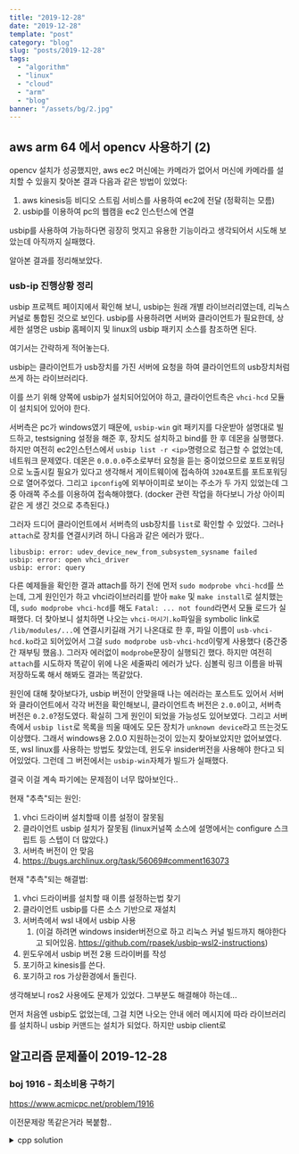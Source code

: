 ```yaml
---
title: "2019-12-28"
date: "2019-12-28"
template: "post"
category: "blog"
slug: "posts/2019-12-28"
tags: 
  - "algorithm"
  - "linux"
  - "cloud"
  - "arm"
  - "blog"
banner: "/assets/bg/2.jpg"
---
```


## aws arm 64 에서 opencv 사용하기 (2) 

opencv 설치가 성공했지만, aws ec2 머신에는 카메라가 없어서 머신에 카메라를 설치할 수 있을지 찾아본 결과 다음과 같은 방법이 있었다:

1. aws kinesis등 비디오 스트림 서비스를 사용하여 ec2에 전달 (정확히는 모름)
2. usbip를 이용하여 pc의 웹캠을 ec2 인스턴스에 연결

usbip를 사용하여 가능하다면 굉장히 멋지고 유용한 기능이라고 생각되어서 시도해 보았는데 아직까지 실패했다.

알아본 결과를 정리해보았다.

### usb-ip 진행상황 정리

usbip 프로젝트 페이지에서 확인해 보니, usbip는 원래 개별 라이브러리였는데, 리눅스 커널로 통합된 것으로 보인다. usbip를 사용하려면 서버와 클라이언트가 필요한데, 상세한 설명은 usbip 홈페이지 및 linux의 usbip 패키지 소스를 참조하면 된다.

여기서는 간략하게 적어놓는다.

usbip는 클라이언트가 usb장치를 가진 서버에 요청을 하여 클라이언트의 usb장치처럼 쓰게 하는 라이브러리다.

이를 쓰기 위해 양쪽에 usbip가 설치되어있어야 하고, 클라이언트측은 `vhci-hcd` 모듈이 설치되어 있어야 한다.

서버측은 pc가 windows였기 때문에, `usbip-win` git 패키지를 다운받아 설명대로 빌드하고, testsigning 설정을 해준 후, 장치도 설치하고 bind를 한 후 데몬을 실행했다. 하지만 여전히 ec2인스턴스에서 `usbip list -r <ip>`명령으로 접근할 수 없었는데, 네트워크 문제였다. 데몬은 `0.0.0.0`주소로부터 요청을 듣는 중이었으므로 포트포워딩으로 노출시킬 필요가 있다고 생각해서 게이트웨이에 접속하여 `3204`포트를 포트포워딩으로 열어주었다. 그리고 `ipconfig`에 외부아이피로 보이는 주소가 두 가지 있었는데 그 중 아래쪽 주소를 이용하여 접속해야했다. (docker 관련 작업을 하다보니 가상 아이피같은 게 생긴 것으로 추측된다.)

그러자 드디어 클라이언트에서 서버측의 usb장치를 `list`로 확인할 수 있었다. 그러나 `attach`로 장치를 연결시키려 하니 다음과 같은 에러가 떴다..

```log
libusbip: error: udev_device_new_from_subsystem_sysname failed
usbip: error: open vhci_driver
usbip: error: query
```

다른 예제들을 확인한 결과 attach를 하기 전에 먼저 `sudo modprobe vhci-hcd`를 쓰는데, 그게 원인인가 하고 vhci라이브러리를 받아 `make` 및 `make install`로 설치했는데, `sudo modprobe vhci-hcd`를 해도 `Fatal: ... not found`라면서 모듈 로드가 실패했다. 더 찾아보니 설치하면 나오는 `vhci-머시기.ko`파일을 symbolic link로 `/lib/modules/...`에 연결시키길래 거기 나온대로 한 후, 파일 이름이 `usb-vhci-hcd.ko`라고 되어있어서 그걸 `sudo modprobe usb-vhci-hcd`이렇게 사용했다 (중간중간 재부팅 했음.).
그러자 에러없이 `modprobe`문장이 실행되긴 했다. 하지만 여전히 `attach`를 시도하자 똑같이 위에 나온 세줄짜리 에러가 났다. 심볼릭 링크 이름을 바꿔 저장하도록 해서 해봐도 결과는 똑같았다.

원인에 대해 찾아보다가, usbip 버전이 안맞을때 나는 에러라는 포스트도 있어서 서버와 클라이언트에서 각각 버전을 확인해보니, 클라이언트측 버전은 `2.0.0`이고, 서버측 버전은 `0.2.0`?정도였다. 확실히 그게 원인이 되었을 가능성도 있어보였다. 그리고 서버측에서 `usbip list`로 목록을 띄울 때에도 모든 장치가 `unknown device`라고 뜨는것도 이상했다. 그래서 windows용 2.0.0 지원하는것이 있는지 찾아보았지만 없어보였다. 또, wsl linux를 사용하는 방법도 찾았는데, 윈도우 insider버전을 사용해야 한다고 되어있었다. 그런데 그 버전에서는 `usbip-win`자체가 빌드가 실패했다. 

결국 이걸 계속 파기에는 문제점이 너무 많아보인다..



현재 "추측"되는 원인:
1. vhci 드라이버 설치할때 이름 설정이 잘못됨
2. 클라이언트 usbip 설치가 잘못됨 (linux커널쪽 소스에 설명에서는 configure 스크립트 등 스텝이 더 많았다.)
3. 서버측 버전이 안 맞음
4. https://bugs.archlinux.org/task/56069#comment163073

현재 "추측"되는 해결법:
1. vhci 드라이버를 설치할 때 이름 설정하는법 찾기
2. 클라이언트 usbip를 다른 소스 기반으로 재설치
3. 서버측에서 wsl 내에서 usbip 사용 
   1. (이걸 하려면 windows insider버전으로 하고 리눅스 커널 빌드까지 해야한다고 되어있음. https://github.com/rpasek/usbip-wsl2-instructions)
4. 윈도우에서 usbip 버전 2용 드라이버를 작성
5. 포기하고 kinesis를 쓴다.
6. 포기하고 ros 가상환경에서 돌린다.

생각해보니 ros2 사용에도 문제가 있었다. 그부분도 해결해야 하는데...




먼저 처음엔 usbip도 없었는데, 그걸 치면 나오는 안내 에러 메시지에 따라 라이브러리를 설치하니 usbip 커맨드는 설치가 되었다. 하지만 usbip client로 




## 알고리즘 문제풀이 2019-12-28

### boj 1916 - 최소비용 구하기

https://www.acmicpc.net/problem/1916

이전문제랑 똑같은거라 복붙함..





<details><summary>cpp solution</summary>

```cpp



```


</details>

